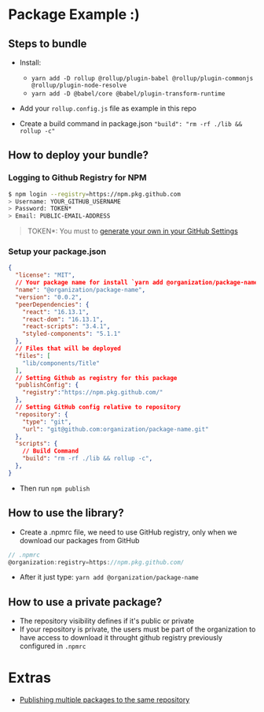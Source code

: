 # Package Example :)

## Steps to bundle

- Install:
  - `yarn add -D rollup @rollup/plugin-babel @rollup/plugin-commonjs @rollup/plugin-node-resolve`
  - `yarn add -D @babel/core @babel/plugin-transform-runtime`

- Add your `rollup.config.js` file as example in this repo

- Create a build command in package.json `"build": "rm -rf ./lib && rollup -c"`

## How to deploy your bundle?

### Logging to Github Registry for NPM

```sh
$ npm login --registry=https://npm.pkg.github.com
> Username: YOUR_GITHUB_USERNAME
> Password: TOKEN*
> Email: PUBLIC-EMAIL-ADDRESS
```

> TOKEN*: You must to [generate your own in your GitHub Settings](https://help.github.com/en/github/authenticating-to-github/creating-a-personal-access-token)

### Setup your package.json

```json
{
  "license": "MIT",
  // Your package name for install `yarn add @organization/package-name`
  "name": "@organization/package-name",
  "version": "0.0.2",
  "peerDependencies": {
    "react": "16.13.1",
    "react-dom": "16.13.1",
    "react-scripts": "3.4.1",
    "styled-components": "5.1.1"
  },
  // Files that will be deployed
  "files": [
    "lib/components/Title"
  ],
  // Setting Github as registry for this package
  "publishConfig": {
    "registry":"https://npm.pkg.github.com/"
  },
  // Setting GitHub config relative to repository
  "repository": {
    "type": "git",
    "url": "git@github.com:organization/package-name.git"
  },
  "scripts": {
    // Build Command
    "build": "rm -rf ./lib && rollup -c",
  },
}
```

- Then run `npm publish`

## How to use the library?

- Create a .npmrc file, we need to use GitHub registry, only when we download our packages from GitHub
```js
// .npmrc
@organization:registry=https://npm.pkg.github.com/
```

- After it just type: `yarn add @organization/package-name`

## How to use a private package?
- The repository visibility defines if it's public or private
- If your repository is private, the users must be part of the organization to have access to download it throught github registry previously configured in `.npmrc`


# Extras

- [Publishing multiple packages to the same repository](https://help.github.com/en/packages/using-github-packages-with-your-projects-ecosystem/configuring-npm-for-use-with-github-packages#publishing-multiple-packages-to-the-same-repository)